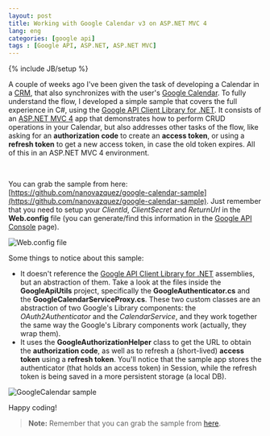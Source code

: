 ```yaml
---
layout: post
title: Working with Google Calendar v3 on ASP.NET MVC 4
lang: eng
categories: [google api]
tags : [Google API, ASP.NET, ASP.NET MVC]
---
```


{% include JB/setup %}

A couple of weeks ago I've been given the task of developing a Calendar in a [CRM](http://en.wikipedia.org/wiki/Customer_relationship_management), that also synchronizes with the user's [Google Calendar](https://www.google.com/calendar). To fully understand the flow, I developed a simple sample that covers the full experience in C#, using the [Google API Client Library for .NET](http://docs.google-api-dotnet-client.googlecode.com/hg/docs/Index.html). It consists of an [ASP.NET MVC 4](http://www.asp.net/mvc/mvc4) app that demonstrates how to perform CRUD operations in your Calendar, but also addresses other tasks of the flow, like asking for an **authorization code** to create an **access token**, or using a **refresh token** to get a new access token, in case the old token expires. All of this in an ASP.NET MVC 4 environment. 

<br />

You can grab the sample from here: [https://github.com/nanovazquez/google-calendar-sample](https://github.com/nanovazquez/google-calendar-sample). Just remember that you need to setup your *ClientId*, *ClientSecret* and *ReturnUrl* in the **Web.config** file (you can generate/find this information in the [Google API Console](https://code.google.com/apis/console) page).

![](https://raw.github.com/nanovazquez/nanovazquez.github.com/master/_posts/working-with-google-calendar-on-dotnet/web-config-file.png "Web.config file")

Some things to notice about this sample:

* It doesn't reference the [Google API Client Library for .NET](http://docs.google-api-dotnet-client.googlecode.com/hg/docs/Index.html) assemblies, but an abstraction of them. Take a look at the files inside the **GoogleApiUtils** project, specifically the **GoogleAuthenticator.cs** and the **GoogleCalendarServiceProxy.cs**. These two custom classes are an abstraction of two Google's Library components: the *OAuth2Authenticator* and the *CalendarService*, and they work together the same way the Google's Library components work (actually, they wrap them). 
* It uses the **GoogleAuthorizationHelper** class to get the URL to obtain the **authorization code**, as well as to refresh a (short-lived) **access token** using a **refresh token**. You'll notice that the sample app stores the authenticator (that holds an access token) in Session, while the refresh token is being saved in a more persistent storage (a local DB).

![](https://raw.github.com/nanovazquez/nanovazquez.github.com/master/_posts/working-with-google-calendar-on-dotnet/google-calendar-sample.png "GoogleCalendar sample")

Happy coding!


> **Note:** Remember that you can grab the sample from [here](https://github.com/nanovazquez/google-calendar-sample).
